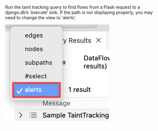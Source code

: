 Run the taint tracking query to find flows from a Flask request to a django.db’s ‘execute’ sink.
If the path is not displaying properly, you may need to change the view to ‘alerts’.

<img src=../../images/alert-view.png>
